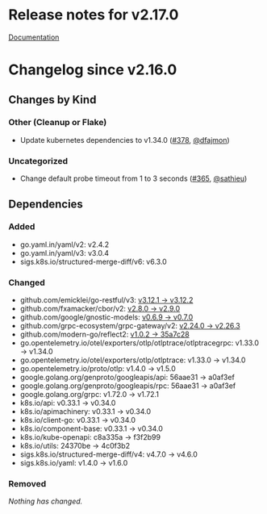 # Release notes for v2.17.0

[Documentation](https://kubernetes-csi.github.io/docs/)

# Changelog since v2.16.0

## Changes by Kind

### Other (Cleanup or Flake)

- Update kubernetes dependencies to v1.34.0 ([#378](https://github.com/kubernetes-csi/livenessprobe/pull/378), [@dfajmon](https://github.com/dfajmon))

### Uncategorized

- Change default probe timeout from 1 to 3 seconds ([#365](https://github.com/kubernetes-csi/livenessprobe/pull/365), [@sathieu](https://github.com/sathieu))

## Dependencies

### Added
- go.yaml.in/yaml/v2: v2.4.2
- go.yaml.in/yaml/v3: v3.0.4
- sigs.k8s.io/structured-merge-diff/v6: v6.3.0

### Changed
- github.com/emicklei/go-restful/v3: [v3.12.1 → v3.12.2](https://github.com/emicklei/go-restful/compare/v3.12.1...v3.12.2)
- github.com/fxamacker/cbor/v2: [v2.8.0 → v2.9.0](https://github.com/fxamacker/cbor/compare/v2.8.0...v2.9.0)
- github.com/google/gnostic-models: [v0.6.9 → v0.7.0](https://github.com/google/gnostic-models/compare/v0.6.9...v0.7.0)
- github.com/grpc-ecosystem/grpc-gateway/v2: [v2.24.0 → v2.26.3](https://github.com/grpc-ecosystem/grpc-gateway/compare/v2.24.0...v2.26.3)
- github.com/modern-go/reflect2: [v1.0.2 → 35a7c28](https://github.com/modern-go/reflect2/compare/v1.0.2...35a7c28)
- go.opentelemetry.io/otel/exporters/otlp/otlptrace/otlptracegrpc: v1.33.0 → v1.34.0
- go.opentelemetry.io/otel/exporters/otlp/otlptrace: v1.33.0 → v1.34.0
- go.opentelemetry.io/proto/otlp: v1.4.0 → v1.5.0
- google.golang.org/genproto/googleapis/api: 56aae31 → a0af3ef
- google.golang.org/genproto/googleapis/rpc: 56aae31 → a0af3ef
- google.golang.org/grpc: v1.72.0 → v1.72.1
- k8s.io/api: v0.33.1 → v0.34.0
- k8s.io/apimachinery: v0.33.1 → v0.34.0
- k8s.io/client-go: v0.33.1 → v0.34.0
- k8s.io/component-base: v0.33.1 → v0.34.0
- k8s.io/kube-openapi: c8a335a → f3f2b99
- k8s.io/utils: 24370be → 4c0f3b2
- sigs.k8s.io/structured-merge-diff/v4: v4.7.0 → v4.6.0
- sigs.k8s.io/yaml: v1.4.0 → v1.6.0

### Removed
_Nothing has changed._

